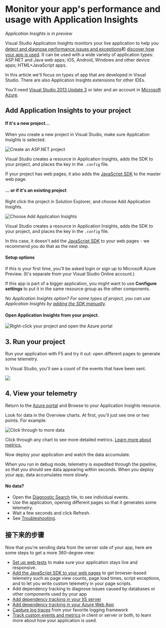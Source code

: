 <properties 
	pageTitle="Monitor your app's performance and usage with Application Insights" 
	description="Analyze usage, availability and performance of your on-premises or Microsoft Azure web application with Application Insights." 
	services="application-insights" 
    documentationCenter=""
	authors="alancameronwills" 
	manager="ronmart"/>

<tags 
	ms.service="application-insights" 
	ms.workload="tbd" 
	ms.tgt_pltfrm="ibiza" 
	ms.devlang="na" 
	ms.topic="article" 
	ms.date="04/26/2015" 
	ms.author="awills"/>

# Monitor your app's performance and usage with Application Insights

*Application Insights is in preview*


Visual Studio Application Insights monitors your live application to help you [detect and diagnose performance issues and exceptions][detect]和 [discover how your app is used][knowUsers]. It can be used with a wide variety of application types: ASP.NET and Java web apps; iOS, Android, Windows and other device apps; HTML+JavaScript apps.

In this article we'll focus on types of app that are developed in Visual Studio. There are also Application Insights extensions for other IDEs.

You'll need [Visual Studio 2013 Update 3](http://go.microsoft.com/fwlink/?linkid=397827&clcid=0x409) or later and an account in [Microsoft Azure](http://azure.com).

## <a name="ide"></a> Add Application Insights to your project

#### If it's a new project...

When you create a new project in Visual Studio, make sure Application Insights is selected. 


![Create an ASP.NET project](./media/app-service-app-insights-get-started/appinsights-01-vsnewp1.png)

Visual Studio creates a resource in Application Insights, adds the SDK to your project, and places the key in the `.config` file.

If your project has web pages, it also adds the [JavaScript SDK][client] to the master web page.

#### ... or if it's an existing project

Right click the project in Solution Explorer, and choose Add Application Insights.

![Choose Add Application Insights](./media/app-service-app-insights-get-started/appinsights-03-addExisting.png)

Visual Studio creates a resource in Application Insights, adds the SDK to your project, and places the key in the `.config` file.

In this case, it doesn't add the [JavaScript SDK][client] to your web pages - we recommend you do that as the next step.

#### Setup options

If this is your first time, you'll be asked login or sign up to Microsoft Azure Preview. (It's separate from your Visual Studio Online account.)

If this app is part of a bigger application, you might want to use **Configure settings** to put it in the same resource group as the other components. 

*No Application Insights option? For some types of project, you can use Application Insights by [adding the SDK manually][windows].*

#### Open Application Insights from your project.

![Right-click your project and open the Azure portal](./media/app-service-app-insights-get-started/appinsights-04-openPortal.png)


## <a name="run"></a> 3. Run your project

Run your application with F5 and try it out: open different pages to generate some telemetry.

In Visual Studio, you'll see a count of the events that have been sent.

![](./media/app-service-app-insights-get-started/appinsights-09eventcount.png)

## <a name="monitor"></a> 4. View your telemetry

Return to the [Azure portal][portal] and Browse to your Application Insights resource.

Look for data in the Overview charts. At first, you'll just see one or two points. For example:

![Click through to more data](./media/app-service-app-insights-get-started/12-first-perf.png)

Click through any chart to see more detailed metrics. [Learn more about metrics.][perf]

Now deploy your application and watch the data accumulate.


When you run in debug mode, telemetry is expedited through the pipeline, so that you should see data appearing within seconds. When you deploy your app, data accumulates more slowly.


#### No data?

* Open the [Diagnostic Search][diagnostic] tile, to see individual events.
* Use the application, opening different pages so that it generates some telemetry.
* Wait a few seconds and click Refresh.
* See [Troubleshooting][qna].


## 接下来的步骤

Now that you're sending data from the server side of your app, here are some steps to get a more 360-degree view:

* [Set up web tests][availability] to make sure your application stays live and responsive.
* [Add the JavaScript SDK to your web pages][client] to get browser-based telemetry such as page view counts, page load times, script exceptions, and to let you write custom telemetry in your page scripts.
* Add dependency tracking to diagnose issues caused by databases or other components used by your app 
 * [Add dependency tracking in your IIS server][redfield]
 * [Add dependency tracking in your Azure Web App][azure]
* [Capture log traces][netlogs] from your favorite logging framework
* [Track custom events and metrics][api] in client or server or both, to learn more about how your application is used.


<!--Link references-->

[api]: app-insights-api-custom-events-metrics.md
[availability]: app-insights-monitor-web-app-availability.md
[azure]: ../insights-perf-analytics.md
[client]: app-insights-javascript.md
[detect]: app-insights-detect-triage-diagnose.md
[diagnostic]: app-insights-diagnostic-search.md
[knowUsers]: app-insights-overview-usage.md
[netlogs]: app-insights-asp-net-trace-logs.md
[perf]: app-insights-web-monitor-performance.md
[portal]: http://portal.azure.com/
[qna]: app-insights-troubleshoot-faq.md
[redfield]: app-insights-monitor-performance-live-website-now.md
[windows]: app-insights-windows-get-started.md

 